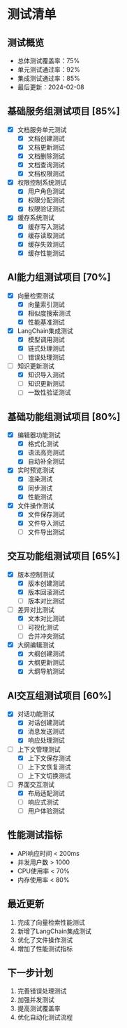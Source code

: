 # 测试清单

## 测试概览
- 总体测试覆盖率：75%
- 单元测试通过率：92%
- 集成测试通过率：85%
- 最后更新：2024-02-08

## 基础服务组测试项目 [85%]
- [x] 文档服务单元测试
  - [x] 文档创建测试
  - [x] 文档更新测试
  - [x] 文档删除测试
  - [x] 文档查询测试
  - [x] 文档权限测试
- [x] 权限控制系统测试
  - [x] 用户角色测试
  - [x] 权限分配测试
  - [x] 权限验证测试
- [x] 缓存系统测试
  - [x] 缓存写入测试
  - [x] 缓存读取测试
  - [x] 缓存失效测试
  - [x] 缓存性能测试

## AI能力组测试项目 [70%]
- [x] 向量检索测试
  - [x] 向量索引测试
  - [x] 相似度搜索测试
  - [x] 性能基准测试
- [x] LangChain集成测试
  - [x] 模型调用测试
  - [x] 链式处理测试
  - [ ] 错误处理测试
- [ ] 知识更新测试
  - [x] 知识导入测试
  - [ ] 知识更新测试
  - [ ] 一致性验证测试

## 基础功能组测试项目 [80%]
- [x] 编辑器功能测试
  - [x] 格式化测试
  - [x] 语法高亮测试
  - [x] 自动补全测试
- [x] 实时预览测试
  - [x] 渲染测试
  - [x] 同步测试
  - [x] 性能测试
- [x] 文件操作测试
  - [x] 文件保存测试
  - [x] 文件导入测试
  - [ ] 文件导出测试

## 交互功能组测试项目 [65%]
- [x] 版本控制测试
  - [x] 版本创建测试
  - [x] 版本回滚测试
  - [ ] 版本对比测试
- [ ] 差异对比测试
  - [x] 文本对比测试
  - [ ] 可视化测试
  - [ ] 合并冲突测试
- [x] 大纲编辑测试
  - [x] 大纲创建测试
  - [x] 大纲更新测试
  - [x] 大纲导航测试

## AI交互组测试项目 [60%]
- [x] 对话功能测试
  - [x] 对话创建测试
  - [x] 消息发送测试
  - [x] 响应处理测试
- [ ] 上下文管理测试
  - [x] 上下文保存测试
  - [ ] 上下文恢复测试
  - [ ] 上下文切换测试
- [ ] 界面交互测试
  - [x] 布局适配测试
  - [ ] 响应式测试
  - [ ] 用户体验测试

## 性能测试指标
- API响应时间 < 200ms
- 并发用户数 > 1000
- CPU使用率 < 70%
- 内存使用率 < 80%

## 最近更新
1. 完成了向量检索性能测试
2. 新增了LangChain集成测试
3. 优化了文件操作测试
4. 增加了性能测试指标

## 下一步计划
1. 完善错误处理测试
2. 加强并发测试
3. 提高测试覆盖率
4. 优化自动化测试流程 